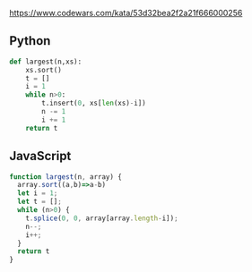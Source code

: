 https://www.codewars.com/kata/53d32bea2f2a21f666000256

## Python
```python
def largest(n,xs):
    xs.sort()
    t = []
    i = 1
    while n>0:
        t.insert(0, xs[len(xs)-i])
        n -= 1
        i += 1
    return t
```

## JavaScript
```js
function largest(n, array) {
  array.sort((a,b)=>a-b)
  let i = 1;
  let t = [];
  while (n>0) {
    t.splice(0, 0, array[array.length-i]);
    n--;
    i++;
  }
  return t
}
```